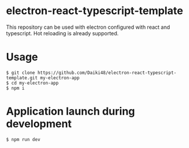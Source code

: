 # electron-react-typescript-template

This repository can be used with electron configured with react and
typescript. Hot reloading is already supported.

# Usage

```shell
$ git clone https://github.com/Daiki48/electron-react-typescript-template.git my-electron-app
$ cd my-electron-app
$ npm i
```

# Application launch during development

```shell
$ npm run dev
```